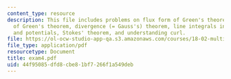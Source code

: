 ```yaml
---
content_type: resource
description: This file includes problems on flux form of Green's theorem, flux form
  of Green's theorem, divergence (= Gauss's) theorem, line integrals in space, exactness,
  and potentials, Stokes' theorem, and understanding curl.
file: https://ol-ocw-studio-app-qa.s3.amazonaws.com/courses/18-02-multivariable-calculus-spring-2006/44f95085dfd8cbe81bf7266f1a549deb_exam4.pdf
file_type: application/pdf
resourcetype: Document
title: exam4.pdf
uid: 44f95085-dfd8-cbe8-1bf7-266f1a549deb
---
```

